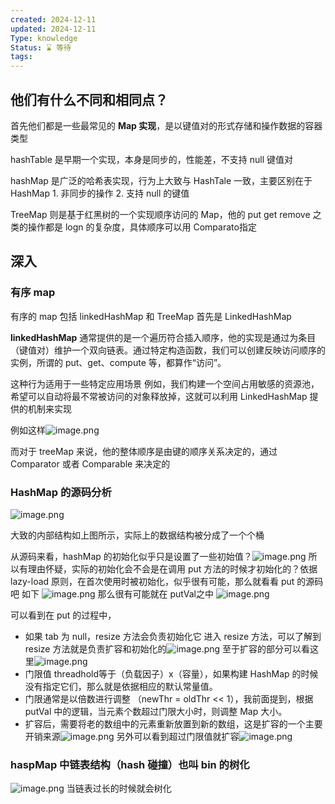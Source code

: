 ```yaml
---
created: 2024-12-11
updated: 2024-12-11
Type: knowledge
Status: ⌛️ 等待
tags:
---
```

## 他们有什么不同和相同点？

首先他们都是一些最常见的 **Map 实现**，是以键值对的形式存储和操作数据的容器类型

hashTable 是早期一个实现，本身是同步的，性能差，不支持 null 键值对

hashMap 是广泛的哈希表实现，行为上大致与 HashTale 一致，主要区别在于 HashMap
	1. 非同步的操作
	2. 支持 null 的键值

TreeMap 则是基于红黑树的一个实现顺序访问的 Map，他的 put get remove 之类的操作都是 logn 的复杂度，具体顺序可以用 Comparato指定


## 深入

### 有序 map
有序的 map 包括 linkedHashMap 和 TreeMap
首先是 LinkedHashMap 


**linkedHashMap** 通常提供的是一个遍历符合插入顺序，他的实现是通过为条目（键值对）维护一个双向链表。通过特定构造函数，我们可以创建反映访问顺序的实例，所谓的 put、get、compute 等，都算作“访问”。

这种行为适用于一些特定应用场景
例如，我们构建一个空间占用敏感的资源池，希望可以自动将最不常被访问的对象释放掉，这就可以利用 LinkedHashMap 提供的机制来实现


例如这样![image.png](https://obsidian-pic-1317906728.cos.ap-nanjing.myqcloud.com/obsidian/20241211003822.png)

而对于 treeMap 来说，他的整体顺序是由键的顺序关系决定的，通过 Comparator 或者 Comparable 来决定的


### HashMap 的源码分析

![image.png](https://obsidian-pic-1317906728.cos.ap-nanjing.myqcloud.com/obsidian/20241211004102.png)

大致的内部结构如上图所示，实际上的数据结构被分成了一个个桶

从源码来看，hashMap 的初始化似乎只是设置了一些初始值？![image.png](https://obsidian-pic-1317906728.cos.ap-nanjing.myqcloud.com/obsidian/20241211004509.png)
所以有理由怀疑，实际的初始化会不会是在调用 put 方法的时候才初始化的？依据 lazy-load 原则，在首次使用时被初始化，似乎很有可能，那么就看看 put 的源码吧
如下
![image.png](https://obsidian-pic-1317906728.cos.ap-nanjing.myqcloud.com/obsidian/20241211004651.png)
那么很有可能就在 putVal之中
![image.png](https://obsidian-pic-1317906728.cos.ap-nanjing.myqcloud.com/obsidian/20241211010153.png)

可以看到在 put 的过程中，
- 如果 tab 为 null，resize 方法会负责初始化它
进入 resize 方法，可以了解到 resize 方法就是负责扩容和初始化的![image.png](https://obsidian-pic-1317906728.cos.ap-nanjing.myqcloud.com/obsidian/20241211010906.png)
至于扩容的部分可以看这里![image.png](https://obsidian-pic-1317906728.cos.ap-nanjing.myqcloud.com/obsidian/20241211011430.png)
- 门限值 threadhold等于（负载因子）x（容量），如果构建 HashMap 的时候没有指定它们，那么就是依据相应的默认常量值。
- 门限通常是以倍数进行调整 （newThr = oldThr << 1），我前面提到，根据 putVal 中的逻辑，当元素个数超过门限大小时，则调整 Map 大小。
- 扩容后，需要将老的数组中的元素重新放置到新的数组，这是扩容的一个主要开销来源![image.png](https://obsidian-pic-1317906728.cos.ap-nanjing.myqcloud.com/obsidian/20241211011622.png)
另外可以看到超过门限值就扩容![image.png](https://obsidian-pic-1317906728.cos.ap-nanjing.myqcloud.com/obsidian/20241211011812.png)


### haspMap 中链表结构（hash 碰撞）也叫 bin 的树化

![image.png](https://obsidian-pic-1317906728.cos.ap-nanjing.myqcloud.com/obsidian/20241211012040.png)
当链表过长的时候就会树化
